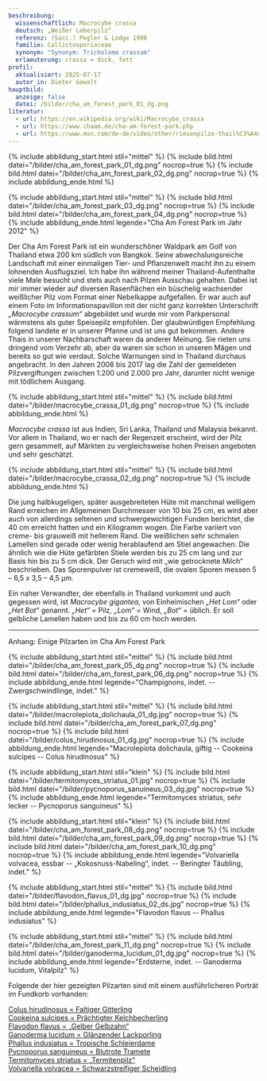 ```yaml
---
beschreibung:
  wissenschaftlich: Macrocybe crassa
  deutsch: „Weißer Leberpilz“
  referenz: (Sacc.) Pegler & Lodge 1998
  familie: Callistosporiaceae
  synonym: "Synonym: Tricholoma crassum"
  erlaeuterung: crassa = dick, fett
profil:
  aktualisiert: 2025-07-17
  autor_in: Dieter Gewalt
hauptbild:
  anzeige: false
  datei: /bilder/cha_am_forest_park_01_dg.png
literatur:
  - url: https://en.wikipedia.org/wiki/Macrocybe_crassa
  - url: https://www.chaam.de/cha-am-forest-park.php
  - url: https://www.msn.com/de-de/video/other/riesenpilze-thail%C3%A4ndischer-bauer-macht-gigantischen-fund/vi-AA1IuY19?ocid=winp1taskbar&cvid=e2ba8b3bdda04df8fba93098fe665a6a&ei=20
---
```

{% include abbildung_start.html stil="mittel" %}
{% include bild.html datei="/bilder/cha_am_forest_park_01_dg.png" nocrop=true %}
{% include bild.html datei="/bilder/cha_am_forest_park_02_dg.png" nocrop=true %}
{% include abbildung_ende.html %}

{% include abbildung_start.html stil="mittel" %}
{% include bild.html datei="/bilder/cha_am_forest_park_03_dg.png" nocrop=true %}
{% include bild.html datei="/bilder/cha_am_forest_park_04_dg.png" nocrop=true %}
{% include abbildung_ende.html legende="Cha Am Forest Park im Jahr 2012" %}

Der Cha Am Forest Park ist ein wunderschöner Waldpark am Golf von Thailand etwa 200 km südlich von Bangkok. Seine abwechslungsreiche Landschaft mit einer einmaligen Tier- und Pflanzenwelt macht ihn zu einem lohnenden Ausflugsziel. Ich habe ihn während meiner Thailand-Aufenthalte viele Male besucht und stets auch nach Pilzen Ausschau gehalten. Dabei ist mir immer wieder auf diversen Rasenflächen ein büschelig wachsender weißlicher Pilz vom Format einer Nebelkappe aufgefallen. Er war auch auf einem Foto im Informationspavillon mit der nicht ganz korrekten Unterschrift *„Macrocybe crassum“* abgebildet und wurde mir vom Parkpersonal wärmstens als guter Speisepilz empfohlen. Der glaubwürdigen Empfehlung folgend landete er in unserer Pfanne und ist uns gut bekommen. Andere Thais in unserer Nachbarschaft waren da anderer Meinung. Sie rieten uns dringend vom Verzehr ab, aber da waren sie schon in unseren Mägen und bereits so gut wie verdaut. Solche Warnungen sind in Thailand durchaus angebracht. In den Jahren 2008 bis 2017 lag die Zahl der gemeldeten Pilzvergiftungen zwischen 1.200 und 2.000 pro Jahr, darunter nicht wenige mit tödlichem Ausgang.

{% include abbildung_start.html stil="mittel" %}
{% include bild.html datei="/bilder/macrocybe_crassa_01_dg.png" nocrop=true %}
{% include abbildung_ende.html %}

*Macrocybe crassa* ist aus Indien, Sri Lanka, Thailand und Malaysia bekannt. Vor allem in Thailand, wo er nach der Regenzeit erscheint, wird der Pilz gern gesammelt, auf Märkten zu vergleichsweise hohen Preisen angeboten und sehr geschätzt.

{% include abbildung_start.html stil="mittel" %}
{% include bild.html datei="/bilder/macrocybe_crassa_02_dg.png" nocrop=true %}
{% include abbildung_ende.html %}

Die jung halbkugeligen, später ausgebreiteten Hüte mit manchmal welligem Rand erreichen im Allgemeinen Durchmesser von 10 bis 25 cm, es wird aber auch von allerdings seltenen und schwergewichtigen Funden berichtet, die 40 cm erreicht hatten und ein Kilogramm wogen. Die Farbe variiert von creme- bis grauweiß mit hellerem Rand. Die weißlichen sehr schmalen Lamellen sind gerade oder wenig herablaufend am Stiel angewachen. Die ähnlich wie die Hüte gefärbten Stiele werden bis zu 25 cm lang und zur Basis hin bis zu 5 cm dick. Der Geruch wird mit „wie getrocknete Milch“ beschrieben. Das Sporenpulver ist cremeweiß, die ovalen Sporen messen 5 – 6,5 x 3,5 – 4,5 µm.

Ein naher Verwandter, der ebenfalls in Thailand vorkommt und auch gegessen wird, ist *Macrocybe gigantea*, von Einheimischen *„Het Lom“* oder *„Het Bot“* genannt. *„Het“* = Pilz, *„Lom“* = Wind, *„Bot“* = üblich. Er soll gelbliche Lamellen haben und bis zu 60 cm hoch werden.

- - -

Anhang: Einige Pilzarten im Cha Am Forest Park

{% include abbildung_start.html stil="mittel" %}
{% include bild.html datei="/bilder/cha_am_forest_park_05_dg.png" nocrop=true %}
{% include bild.html datei="/bilder/cha_am_forest_park_06_dg.png" nocrop=true %}
{% include abbildung_ende.html legende="Champignons, indet. -- Zwergschwindlinge, indet." %}

{% include abbildung_start.html stil="mittel" %}
{% include bild.html datei="/bilder/macrolepiota_dolichaula_01_dg.jpg" nocrop=true %}
{% include bild.html datei="/bilder/cha_am_forest_park_07_dg.png" nocrop=true %}
{% include bild.html datei="/bilder/colus_hirudinosus_01_dg.jpg" nocrop=true %}
{% include abbildung_ende.html legende="Macrolepiota dolichaula, giftig -- Cookeina sulcipes -- Colus hirudinosus" %}

{% include abbildung_start.html stil="klein" %}
{% include bild.html datei="/bilder/termitomyces_striatus_01.jpg" nocrop=true %}
{% include bild.html datei="/bilder/pycnoporus_sanuineus_03_dg.jpg" nocrop=true %}
{% include abbildung_ende.html legende="Termitomyces striatus, sehr lecker -- Pycnoporus sanguineus" %}

{% include abbildung_start.html stil="klein" %}
{% include bild.html datei="/bilder/cha_am_forest_park_08_dg.png" nocrop=true %}
{% include bild.html datei="/bilder/cha_am_forest_park_09_dg.png" nocrop=true %}
{% include bild.html datei="/bilder/cha_am_forest_park_10_dg.png" nocrop=true %}
{% include abbildung_ende.html legende="Volvariella volvacea, essbar -- „Kokosnuss-Nabeling“, indet. -- Beringter Täubling, indet." %}

{% include abbildung_start.html stil="mittel" %}
{% include bild.html datei="/bilder/flavodon_flavus_01_dg.jpg" nocrop=true %}
{% include bild.html datei="/bilder/phallus_indusiatus_02_ds.jpg" nocrop=true %}
{% include abbildung_ende.html legende="Flavodon flavus -- Phallus indusiatus" %}

{% include abbildung_start.html stil="mittel" %}
{% include bild.html datei="/bilder/cha_am_forest_park_11_dg.png" nocrop=true %}
{% include bild.html datei="/bilder/ganoderma_lucidum_01_dg.jpg" nocrop=true %}
{% include abbildung_ende.html legende="Erdsterne, indet. -- Ganoderma lucidum, Vitalpilz" %}

Folgende der hier gezeigten Pilzarten sind mit einem ausführlicheren Porträt im Fundkorb vorhanden:

[Colus hirudinosus = Faltiger Gitterling](/pilze/colus-hirudinosus-faltiger-gitterling)  
[Cookeina sulcipes = Prächtigter Kelchbecherling](/pilze/cookeina-sulcipes-weinglas-kelchbecherling)  
[Flavodon flavus = „Gelber Gelbzahn“](/pilze/flavodon-flavus-gelber-gelbzahn)  
[Ganoderma lucidum = Glänzender Lackporling](/pilze/ganoderma-lucidum-glänzender-lackporling)  
[Phallus indusiatus = Tropische Schleierdame](/pilze/phallus-indusiatus-tropische-schleierdame)  
[Pycnoporus sanguineus = Blutrote Tramete](/pilze/pycnoporus-sanguineus-blutrote-tramete)  
[Termitomyces striatus = „Termitenpilz“](/pilze/termitomyces-striatus-termitenpilz)  
[Volvariella volvacea = Schwarzstreifiger  Scheidling](/pilze/volvariella-volvacea-schwarzstreifiger-scheidling)